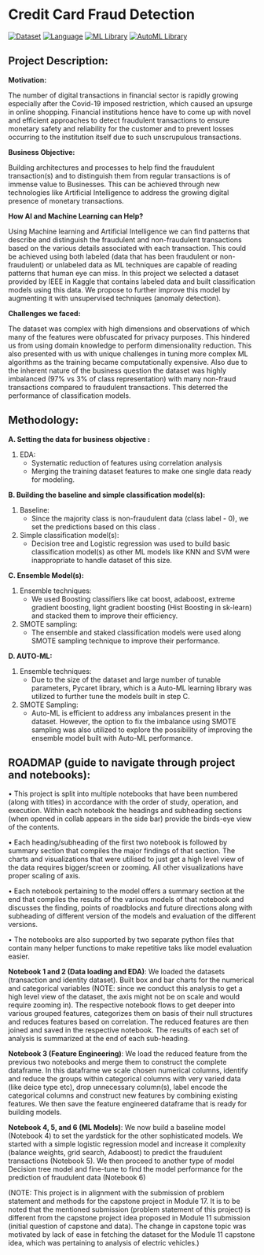 # Credit Card Fraud Detection
[![Dataset](https://img.shields.io/badge/Dataset-Kaggle-blue)](https://www.kaggle.com/competitions/ieee-fraud-detection/data) [![Language](https://img.shields.io/badge/Lang-Python-brightgreen)](https://www.python.org/) [![ML Library](https://img.shields.io/badge/ML-Scikit--learn-yellowgreen)](https://scikit-learn.org/) [![AutoML Library](https://images.app.goo.gl/54ZNxJE7TVpaRYgZ9)](https://pycaret.gitbook.io/docs/)

## Project Description:

**Motivation:**

The number of digital transactions in financial sector is rapidly growing especially after the Covid-19 imposed restriction, which caused an upsurge in online shopping. Financial institutions hence have to come up with novel and efficient approaches to detect fraudulent transactions to ensure monetary safety and reliability for the customer and to prevent losses occurring to the institution itself due to such unscrupulous transactions.

**Business Objective:**

Building architectures and processes to help find the fraudulent transaction(s) and to distinguish them from regular transactions is of immense value to Businesses. This can be achieved through new technologies like Artificial Intelligence to address the growing digital presence of monetary transactions. 

**How AI and Machine Learning can Help?**

Using Machine learning and Artificial Intelligence we can find patterns that describe and distinguish the fraudulent and non-fraudulent transactions based on the various details associated with each transaction. This could be achieved using both labeled (data that has been fraudulent or non-fraudulent) or unlabeled data as ML techniques are capable of reading patterns that human eye can miss. In this project we selected a dataset provided by IEEE in Kaggle that contains labeled data and built classification models using this data. We propose to further improve this model by augmenting it with unsupervised techniques (anomaly detection). 

**Challenges we faced:**

The dataset was complex with high dimensions and observations of which many of the features were obfuscated for privacy purposes. This hindered us from using domain knowledge to perform dimensionality reduction. This also presented with us with unique challenges in tuning more complex ML algorithms as the training became computationally expensive. Also due to the inherent nature of the business question the dataset was highly imbalanced (97% vs 3% of class representation) with many non-fraud transactions compared to fraudulent transactions. This deterred the performance of classification models. 

## Methodology:

**A. Setting the data for business objective :**
1. EDA:
	- Systematic reduction of features using correlation analysis
	- Merging the training dataset features to make one single data ready for modeling. 

**B. Building the baseline and simple classification model(s):**
1.  Baseline:
	- Since the majority class is non-fraudulent data (class label - 0), we set the predictions based on this class .
2. Simple classification model(s):
	- Decision tree and Logistic regression was used to build basic classification model(s) as other ML models like KNN and SVM were inappropriate to handle dataset of this size. 

**C. Ensemble Model(s):**
1.  Ensemble techniques: 
	- We used Boosting classifiers like cat boost, adaboost, extreme gradient boosting, light gradient boosting (Hist Boosting in sk-learn) and stacked them to improve their efficiency. 
2. SMOTE sampling:
	- The ensemble and staked classification models were used along SMOTE sampling technique to improve their performance.

**D. AUTO-ML:**
1. Ensemble techniques:
	- Due to the size of the dataset and large number of tunable parameters, Pycaret library, which is a Auto-ML learning library
	   was utilized to further tune the models built in step C. 
2. SMOTE Sampling:
	- Auto-ML is efficient to address any imbalances present in the dataset. However, the option to fix the imbalance using SMOTE sampling was also utilized to explore the possibility of improving the ensemble model built with Auto-ML performance. 

## ROADMAP (guide to navigate through project and notebooks):

•	This project is split into multiple notebooks that have been numbered (along with titles) in accordance with the order of study, operation, and execution. Within each notebook the headings and subheading sections (when opened in collab appears in the side bar) provide the birds-eye view of the contents. 

•	Each heading/subheading of the first two notebook is followed by summary section that compiles the major findings of that section. The charts and visualizations that were utilised to just get a high level view of the data requires bigger/screen or zooming. All other visualizations have proper scaling of axis. 

•	Each notebook pertaining to the model offers a summary section at the end that compiles the results of the various models of that notebook and discusses the finding, points of roadblocks and future directions along with subheading of different version of the models and evaluation of the different versions. 

•	The notebooks are also supported by two separate python files that contain many helper functions to make repetitive taks like model evaluation easier. 

**Notebook 1 and 2 (Data loading and EDA)**: We loaded the datasets (transaction and identity dataset). Built box and bar charts for the numerical and categorical variables (NOTE: since we conduct this analysis to get a high level view of the dataset, the axis might not be on scale and would require zooming in). The respective notebook flows to get deeper into various grouped features, categorizes them on basis of their null structures and reduces features based on correlation. The reduced features are then joined and saved in the respective notebook. The results of each set of analysis is summarized at the end of each sub-heading. 

**Notebook 3 (Feature Engineering)**: We load the reduced feature from the previous two notebooks and merge them to construct the  complete dataframe. In this dataframe we scale chosen numerical columns, identify and reduce the groups within categorical columns with very varied data (like deice type etc), drop unnecessary column(s), label encode the categorical columns and construct new features by combining existing features. We then save the feature engineered dataframe that is ready for building models. 

**Notebook 4, 5, and 6 (ML Models)**: We now build a baseline model (Notebook 4) to set the yardstick for the other sophisticated models. We started with a simple logistic regression model and increase it complexity (balance weights, grid search, Adaboost) to predict the fraudulent transactions (Notebook 5). We then proceed to another type of model Decision tree model and fine-tune to find the model performance for the prediction of fraudulent data (Notebook 6)

(NOTE: This project is in alignment with the submission of problem statement and methods for the capstone project in Module 17. It is to be noted that the mentioned submission (problem statement of this project) is different from the capstone project idea proposed in Module 11 submission (initial question of capstone and data). The change in capstone topic was motivated by lack of ease in fetching the dataset for the Module 11 capstone idea, which was pertaining to analysis of electric vehicles.)
